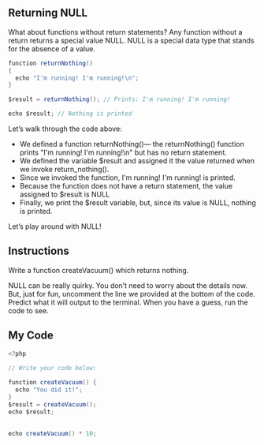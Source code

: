 ## Returning NULL
What about functions without return statements? Any function without a return returns a special value NULL. NULL is a special data type that stands for the absence of a value.
```c#
function returnNothing() 
{
  echo "I'm running! I'm running!\n";
}

$result = returnNothing(); // Prints: I'm running! I'm running!

echo $result; // Nothing is printed
```
Let’s walk through the code above:

* We defined a function returnNothing()— the returnNothing() function prints "I'm running! I'm running!\n" but has no return statement.
* We defined the variable $result and assigned it the value returned when we invoke return_nothing().
* Since we invoked the function, I'm running! I'm running! is printed.
* Because the function does not have a return statement, the value assigned to $result is NULL
* Finally, we print the $result variable, but, since its value is NULL, nothing is printed.

Let’s play around with NULL!

## Instructions

Write a function createVacuum() which returns nothing.

NULL can be really quirky. You don’t need to worry about the details now. But, just for fun, uncomment the line we provided at the bottom of the code. Predict what it will output to the terminal. When you have a guess, run the code to see.

## My Code
```c#
<?php

// Write your code below:
  
function createVacuum() {
  echo "You did it!";
}
$result = createVacuum();
echo $result;  
  
  
echo createVacuum() * 10;

```
